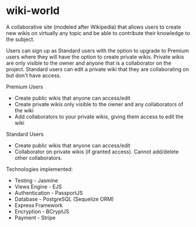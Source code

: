 # wiki-world

A collaborative site (modeled after Wikipedia) that allows users to create new wikis on virtually any topic and be able to contribute
their knowledge to the subject. 

Users can sign up as Standard users with the option to upgrade to Premium users where they will have
the option to create private wikis. Private wikis are only visible to the owner and anyone that is a collaborator on the project. 
Standard users can edit a private wiki that they are collaborating on but don't have access.

Premium Users
  - Create public wikis that anyone can access/edit
  - Create private wikis only visible to the owner and any collaborators of the wiki
  - Add collaborators to your private wikis, giving them access to edit the wiki

Standard Users
  - Create public wikis that anyone can access/edit
  - Collaborator on private wikis (if granted access). Cannot add/delete other collaborators.
   
Technologies implemented:
  - Testing - Jasmine
  - Views Engine - EJS
  - Authentication - PassportJS
  - Database - PostgreSQL (Sequelize ORM)
  - Express Framework
  - Encryption - BCryptJS
  - Payment - Stripe
